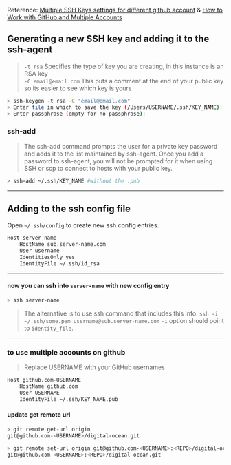 Reference: [Multiple SSH Keys settings for different github account](https://gist.github.com/jexchan/2351996) & [How to Work with GitHub and Multiple Accounts](https://www.youtube.com/watch?v=fnSRBRiQIU8)

## Generating a new SSH key and adding it to the ssh-agent 
>`-t rsa` Specifies the type of key you are creating, in this instance is an RSA key <br>
>`-C email@email.com` This puts a comment at the end of your public key so its easier to see which key is yours

```bash
> ssh-keygen -t rsa -C "email@email.com"
> Enter file in which to save the key (/Users/USERNAME/.ssh/KEY_NAME):
> Enter passphrase (empty for no passphrase):
```

### ssh-add
> The ssh-add command prompts the user for a private key password and adds it to the list maintained by ssh-agent. Once you add a password to ssh-agent, you will not be prompted for it when using SSH or scp to connect to hosts with your public key.
```bash
> ssh-add ~/.ssh/KEY_NAME #without the .pub
```
---

## Adding to the ssh config file  
Open `~/.ssh/config` to create new ssh config entries.

```bash
Host server-name
    HostName sub.server-name.com
    User username
    IdentitiesOnly yes
    IdentityFile ~/.ssh/id_rsa
```

---

#### now you can ssh into `server-name` with new config entry
```bash
> ssh server-name
```

> The alternative is to use ssh command that includes this info. `ssh -i ~/.ssh/some.pem username@sub.server-name.com`
> `-i` option should point to `identity_file`.

---
### to use multiple accounts on github
> Replace USERNAME with your GitHub usernames

```bash
Host github.com-USERNAME
    HostName github.com
    User USERNAME
    IdentityFile ~/.ssh/KEY_NAME.pub
```

#### update get remote url
```bash
> git remote get-url origin
git@github.com-<USERNAME>/digital-ocean.git

> git remote set-url origin git@github.com-<USERNAME>:<REPO>/digital-ocean.git
git@github.com-<USERNAME>:<REPO>/digital-ocean.git
```